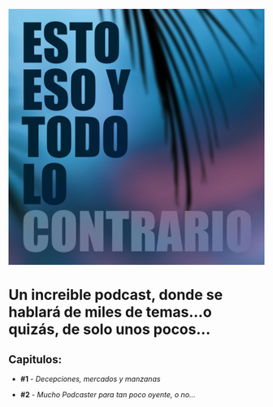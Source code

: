 ![Image](https://raw.githubusercontent.com/dabergar/estoesoytodolocontrario/master/image.jpg)

# Un increible podcast, donde se hablará de miles de temas...o quizás, de solo unos pocos...


## Capitulos:

- **#1** - _Decepciones, mercados y manzanas_

- **#2** - _Mucho Podcaster para tan poco oyente, o no..._

